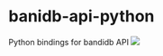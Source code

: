 # banidb-api-python
Python bindings for bandidb API
<img src='https://www.banidb.com/wp-content/uploads/2019/05/full-banidb-logo.png'>
